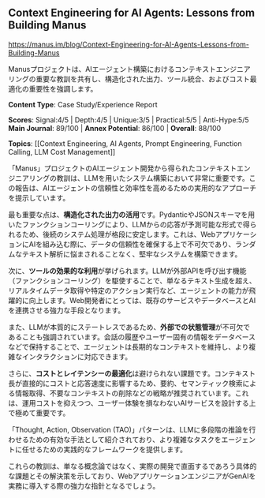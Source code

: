 ## Context Engineering for AI Agents: Lessons from Building Manus

https://manus.im/blog/Context-Engineering-for-AI-Agents-Lessons-from-Building-Manus

Manusプロジェクトは、AIエージェント構築におけるコンテキストエンジニアリングの重要な教訓を共有し、構造化された出力、ツール統合、およびコスト最適化の重要性を強調します。

**Content Type**: Case Study/Experience Report

**Scores**: Signal:4/5 | Depth:4/5 | Unique:3/5 | Practical:5/5 | Anti-Hype:5/5
**Main Journal**: 89/100 | **Annex Potential**: 86/100 | **Overall**: 88/100

**Topics**: [[Context Engineering, AI Agents, Prompt Engineering, Function Calling, LLM Cost Management]]

「Manus」プロジェクトのAIエージェント開発から得られたコンテキストエンジニアリングの教訓は、LLMを用いたシステム構築において非常に重要です。この報告は、AIエージェントの信頼性と効率性を高めるための実用的なアプローチを提示しています。

最も重要な点は、**構造化された出力の活用**です。PydanticやJSONスキーマを用いたファンクションコーリングにより、LLMからの応答が予測可能な形式で得られるため、後続のシステム処理が格段に安定します。これは、WebアプリケーションにAIを組み込む際に、データの信頼性を確保する上で不可欠であり、ランダムなテキスト解析に悩まされることなく、堅牢なシステムを構築できます。

次に、**ツールの効果的な利用**が挙げられます。LLMが外部APIを呼び出す機能（ファンクションコーリング）を駆使することで、単なるテキスト生成を超え、リアルタイムデータ取得や特定のアクション実行など、エージェントの能力が飛躍的に向上します。Web開発者にとっては、既存のサービスやデータベースとAIを連携させる強力な手段となります。

また、LLMが本質的にステートレスであるため、**外部での状態管理**が不可欠であることも強調されています。会話の履歴やユーザー固有の情報をデータベースなどで保持することで、エージェントは長期的なコンテキストを維持し、より複雑なインタラクションに対応できます。

さらに、**コストとレイテンシーの最適化**は避けられない課題です。コンテキスト長が直接的にコストと応答速度に影響するため、要約、セマンティック検索による情報取得、不要なコンテキストの削除などの戦略が推奨されています。これは、運用コストを抑えつつ、ユーザー体験を損なわないAIサービスを設計する上で極めて重要です。

「Thought, Action, Observation (TAO)」パターンは、LLMに多段階の推論を行わせるための有効な手法として紹介されており、より複雑なタスクをエージェントに任せるための実践的なフレームワークを提供します。

これらの教訓は、単なる概念論ではなく、実際の開発で直面するであろう具体的な課題とその解決策を示しており、WebアプリケーションエンジニアがGenAIを実務に導入する際の強力な指針となるでしょう。
